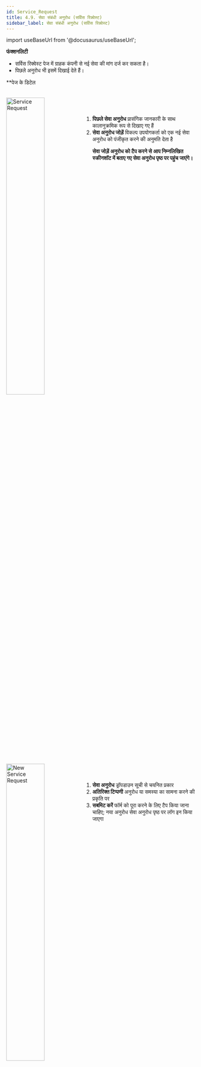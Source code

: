 ```yaml
---
id: Service_Request
title: 4.9. सेवा संबंधी अनुरोध (सर्विस रिक्वेस्ट)
sidebar_label: सेवा संबंधी अनुरोध (सर्विस रिक्वेस्ट)
---
```


import useBaseUrl from '@docusaurus/useBaseUrl';

**फंक्शनलिटी**
* सर्विस रिक्वेस्ट पेज में ग्राहक कंपनी से नई सेवा की मांग दर्ज कर सकता है।
* पिछले अनुरोध भी इसमें दिखाई देते हैं।

**पेज के डिटेल

<br clear="right"/>
<img align="left" src={useBaseUrl("img/scrnshts/4.9_1_ServiceRequest.png")} alt="Service Request" width="45%"/>
<br></br>

1.  **पिछले सेवा अनुरोध** प्रासंगिक जानकारी के साथ कालानुक्रमिक रूप से दिखाए गए हैं
2.  **सेवा अनुरोध जोड़ें** विकल्प उपयोगकर्ता को एक नई सेवा अनुरोध को पंजीकृत करने की अनुमति देता है

**सेवा जोड़ें अनुरोध को टैप करने से आप निम्नलिखित स्क्रीनशॉट में बताए गए सेवा अनुरोध पृष्ठ पर पहुंच जाएंगे।**

<br clear="both"/>
<br clear="right"/>
<img align="left" src={useBaseUrl("img/scrnshts/4.9_2_ServiceRequest.png")} alt="New Service Request" width="45%"/>
<br></br>

1.  **सेवा अनुरोध** ड्रॉपडाउन सूची से चयनित प्रकार
2.  **अतिरिक्त टिप्पणी** अनुरोध या समस्या का सामना करने की प्रकृति पर
3.  **सबमिट करें** फॉर्म को पूरा करने के लिए टैप किया जाना चाहिए; नया अनुरोध सेवा अनुरोध पृष्ठ पर लॉग इन किया जाएगा

<br clear="both"/>


<!-- ![Service Request](./assets/4.17_SvrcRqst.png)

![New Service Request](./assets/4.18_NwSvrcRqst.png) -->